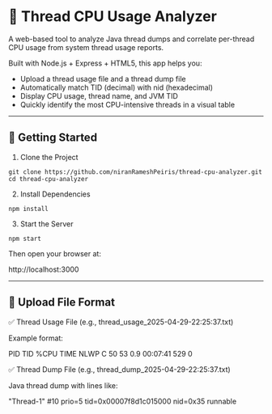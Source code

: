# 🧵 Thread CPU Usage Analyzer

A web-based tool to analyze Java thread dumps and correlate per-thread CPU usage from system thread usage reports.

Built with Node.js + Express + HTML5, this app helps you:
- Upload a thread usage file and a thread dump file
- Automatically match TID (decimal) with nid (hexadecimal)
- Display CPU usage, thread name, and JVM TID
- Quickly identify the most CPU-intensive threads in a visual table

---

## 🚀 Getting Started

1. Clone the Project
```
git clone https://github.com/niranRameshPeiris/thread-cpu-analyzer.git
cd thread-cpu-analyzer
```
2. Install Dependencies
```
npm install
```
3. Start the Server
```
npm start
```
Then open your browser at:

http://localhost:3000

---

## 📂 Upload File Format

✅ Thread Usage File (e.g., thread_usage_2025-04-29-22:25:37.txt)

Example format:

 PID     TID %CPU     TIME NLWP  C
  50      53  0.9 00:07:41  529  0

✅ Thread Dump File (e.g., thread_dump_2025-04-29-22:25:37.txt)

Java thread dump with lines like:

"Thread-1" #10 prio=5 tid=0x00007f8d1c015000 nid=0x35 runnable
